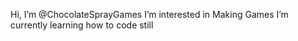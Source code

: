  Hi, I’m @ChocolateSprayGames
 I’m interested in Making Games
 I’m currently learning how to code still
